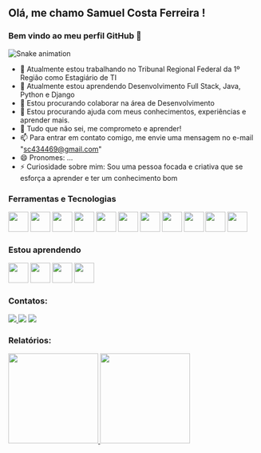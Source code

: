 ## Olá, me chamo Samuel Costa Ferreira ! 
### Bem vindo ao meu perfil GitHub 👋

![Snake animation](https://github.com/samuhcosta/samuhcosta/blob/output/github-contribution-grid-snake.svg)

- 🔭 Atualmente estou trabalhando no Tribunal Regional Federal da 1º Região como Estagiário de TI
- 🌱 Atualmente estou aprendendo Desenvolvimento Full Stack, Java, Python e Django
- 👯 Estou procurando colaborar na área de Desenvolvimento
- 🤔 Estou procurando ajuda com meus conhecimentos, experiências e aprender mais.
- 💬 Tudo que não sei, me comprometo e aprender!
- 📫 Para entrar em contato comigo, me envie uma mensagem no e-mail "sc434469@gmail.com"
- 😄 Pronomes: ...
- ⚡ Curiosidade sobre mim: Sou uma pessoa focada e criativa que se esforça a aprender e ter um conhecimento bom

### Ferramentas e Tecnologias

<img src="https://cdn.jsdelivr.net/gh/devicons/devicon/icons/python/python-original-wordmark.svg" width="40" height="40" /> <img src="https://cdn.jsdelivr.net/gh/devicons/devicon/icons/django/django-plain-wordmark.svg" width="40" height="40" />
<img src="https://cdn.jsdelivr.net/gh/devicons/devicon/icons/mysql/mysql-original-wordmark.svg" width="40" height="40" />
<img src="https://cdn.jsdelivr.net/gh/devicons/devicon/icons/html5/html5-original-wordmark.svg" width="40" height="40" />
<img src="https://cdn.jsdelivr.net/gh/devicons/devicon/icons/css3/css3-original-wordmark.svg" width="40" height="40" />
<img src="https://cdn.jsdelivr.net/gh/devicons/devicon/icons/javascript/javascript-plain.svg" width="40" height="40" />
<img src="https://cdn.jsdelivr.net/gh/devicons/devicon/icons/aftereffects/aftereffects-original.svg" width="40" height="40" />
<img src="https://cdn.jsdelivr.net/gh/devicons/devicon/icons/photoshop/photoshop-plain.svg" width="40" height="40" />
<img src="https://cdn.jsdelivr.net/gh/devicons/devicon/icons/illustrator/illustrator-plain.svg" width="40" height="40" />
<img src="https://cdn.jsdelivr.net/gh/devicons/devicon/icons/premierepro/premierepro-original.svg" width="40" height="40" />
<img src="https://cdn.jsdelivr.net/gh/devicons/devicon/icons/c/c-original.svg" width="40" height="40" />

### Estou aprendendo
<img src="https://cdn.jsdelivr.net/gh/devicons/devicon/icons/java/java-original-wordmark.svg" width="40" height="40" /> <img src="https://cdn.jsdelivr.net/gh/devicons/devicon/icons/spring/spring-original-wordmark.svg" width="40" height="40" />
<img src="https://cdn.jsdelivr.net/gh/devicons/devicon/icons/python/python-original-wordmark.svg" width="40" height="40" />
<img src="https://cdn.jsdelivr.net/gh/devicons/devicon/icons/django/django-plain-wordmark.svg" width="40" height="40" />

### Contatos:

<div>
  <a href="https://www.instagram.com/samuh_bsb/" target="_blank"> <img src="https://img.shields.io/badge/-Instagram-%23E4405F?style=for-the-badge&logo=instagram&logoColor=white" target="_blank"> </a>
  <a href = "mailto:sc434469@gmail.com"><img src="https://img.shields.io/badge/Gmail-D14836?style=for-the-badge&logo=gmail&logoColor=white" target="_blank"></a>
<a href="https://www.linkedin.com/in/samuelcostaferreira/" target="_blank"><img src="https://img.shields.io/badge/-LinkedIn-%230077B5?style=for-the-badge&logo=linkedin&logoColor=white" target="_blank"></a>
</div>
      
### Relatórios:

<div>
  <a href="https://github.com/samuhcosta">
  <img height="180em" src="https://github-readme-stats.vercel.app/api/top-langs/?username=samuhcosta&layout=compact&langs_count=7&theme=dracula"/>
  <img height="180em" src="https://github-readme-stats.vercel.app/api?username=samuhcosta&show_icons=true&theme=dracula&include_all_commits=true&count_private=true"/>
</div>
